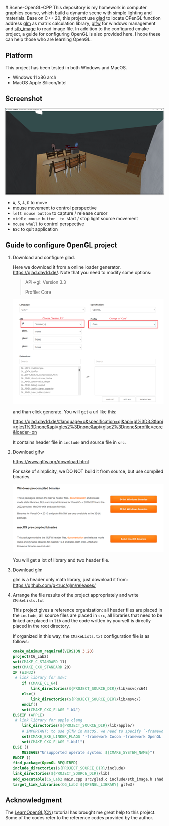﻿﻿# Scene-OpenGL-CPP
This depository is my homework in computer graphics course, which build a dynamic scene with simple lighting and materials. Base on C++ 20, this project use [glad](https://www.glad.org/) to locate OPenGL function address [glm](https://github.com/g-truc/glm) as matrix calculation library, [glfw](https://www.glfw.org/) for windows management and [stb_image](https://github.com/nothings/stb) to read image file. In addition to the configured cmake project, a guide for configuring OpenGL is also provided here. I hope these can help those who are learning OpenGL.

## Platform

This project has been tested in both Windows and MacOS.

- Windows 11 x86 arch
- MacOS Apple Silicon/Intel

## Screenshot

![scene-screenshot](README.assets/scene-screenshot.png)

- `W`, `S`, `A`, `D` to move
- mouse movement to control perspective
- `left mouse button` to capture / release cursor
- `middle mouse button  to `start / stop light source movement
- `mouse whell` to control perspective
- `ESC` to quit application



## Guide to configure OpenGL project

1. Download and configure glad.

   Here we download it from a online loader generator. https://glad.dav1d.de/. Note that you need to modify some options:

   > API->gl: Version 3.3
   >
   > Profile: Core

   ![glad-download](README.assets/glad-download.png)

   and than click generate. You will get a url like this: 

   https://glad.dav1d.de/#language=c&specification=gl&api=gl%3D3.3&api=gles1%3Dnone&api=gles2%3Dnone&api=glsc2%3Dnone&profile=core&loader=on

   It contains header file in `include` and source file in `src`.

2. Download glfw

   https://www.glfw.org/download.html

   For sake of simplicity, we DO NOT build it from source, but use compiled binaries. 

   ![image-20220311153955025](README.assets/image-20220311153955025.png)

   You will get a lot of  library and two header file.

3. Download glm

   glm is a header only math library, just download it from: https://github.com/g-truc/glm/releases/

4. Arrange the file results of the project appropriately and write `CMakeLists.txt`

   This project gives a reference organization: all header files are placed in the `include`, all source files are placed in `src`, all libraries that need to be linked are placed in `lib` and the code written by yourself is directly placed in the root directory.

   If organized in this way, the `CMakeLists.txt` configuration file is as follows:

   ```cmake
   cmake_minimum_required(VERSION 3.20)
   project(CG_Lab2)
   set(CMAKE_C_STANDARD 11)
   set(CMAKE_CXX_STANDARD 20)
   IF (WIN32)
   	# link library for msvc
       if (CMAKE_CL_64)
           link_directories(${PROJECT_SOURCE_DIR}/lib/msvc/x64)
       else()
           link_directories(${PROJECT_SOURCE_DIR}/lib/msvc/)
       endif()
       set(CMAKE_CXX_FLAGS "-W4")
   ELSEIF (APPLE)
   	# link library for apple clang
       link_directories(${PROJECT_SOURCE_DIR}/lib/apple/)
       # IMPORTANT: to use glfw in MacOS, we need to specify `-framework` argument.
       set(CMAKE_EXE_LINKER_FLAGS "-framework Cocoa -framework OpenGL -framework IOKit -framework CoreVideo -framework CoreFoundation")
       set(CMAKE_CXX_FLAGS "-Wall")
   ELSE ()
       MESSAGE("Unsupported operate system: ${CMAKE_SYSTEM_NAME}")
   ENDIF ()
   find_package(OpenGL REQUIRED)
   include_directories(${PROJECT_SOURCE_DIR}/include)
   link_directories(${PROJECT_SOURCE_DIR}/lib)
   add_executable(CG_Lab2 main.cpp src/glad.c include/stb_image.h shader.h model.h model.cpp shader.cpp camera.h loader.h loader.cpp shader_code.h)
   target_link_libraries(CG_Lab2 ${OPENGL_LIBRARY} glfw3)
   ```



## Acknowledgment

The  [LearnOpenGL](https://learnopengl.com/)([CN](https://learnopengl-cn.github.io/)) tutorial has brought me great help to this project. Some of the codes refer to the reference codes provided by the author.
